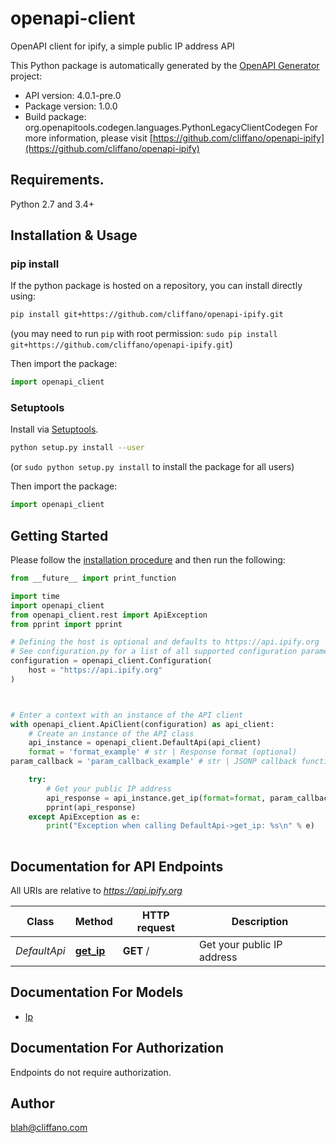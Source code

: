 # openapi-client
OpenAPI client for ipify, a simple public IP address API

This Python package is automatically generated by the [OpenAPI Generator](https://openapi-generator.tech) project:

- API version: 4.0.1-pre.0
- Package version: 1.0.0
- Build package: org.openapitools.codegen.languages.PythonLegacyClientCodegen
For more information, please visit [https://github.com/cliffano/openapi-ipify](https://github.com/cliffano/openapi-ipify)

## Requirements.

Python 2.7 and 3.4+

## Installation & Usage
### pip install

If the python package is hosted on a repository, you can install directly using:

```sh
pip install git+https://github.com/cliffano/openapi-ipify.git
```
(you may need to run `pip` with root permission: `sudo pip install git+https://github.com/cliffano/openapi-ipify.git`)

Then import the package:
```python
import openapi_client
```

### Setuptools

Install via [Setuptools](http://pypi.python.org/pypi/setuptools).

```sh
python setup.py install --user
```
(or `sudo python setup.py install` to install the package for all users)

Then import the package:
```python
import openapi_client
```

## Getting Started

Please follow the [installation procedure](#installation--usage) and then run the following:

```python
from __future__ import print_function

import time
import openapi_client
from openapi_client.rest import ApiException
from pprint import pprint

# Defining the host is optional and defaults to https://api.ipify.org
# See configuration.py for a list of all supported configuration parameters.
configuration = openapi_client.Configuration(
    host = "https://api.ipify.org"
)



# Enter a context with an instance of the API client
with openapi_client.ApiClient(configuration) as api_client:
    # Create an instance of the API class
    api_instance = openapi_client.DefaultApi(api_client)
    format = 'format_example' # str | Response format (optional)
param_callback = 'param_callback_example' # str | JSONP callback function name (optional)

    try:
        # Get your public IP address
        api_response = api_instance.get_ip(format=format, param_callback=param_callback)
        pprint(api_response)
    except ApiException as e:
        print("Exception when calling DefaultApi->get_ip: %s\n" % e)
    
```

## Documentation for API Endpoints

All URIs are relative to *https://api.ipify.org*

Class | Method | HTTP request | Description
------------ | ------------- | ------------- | -------------
*DefaultApi* | [**get_ip**](docs/DefaultApi.md#get_ip) | **GET** / | Get your public IP address


## Documentation For Models

 - [Ip](docs/Ip.md)


<a id="documentation-for-authorization"></a>
## Documentation For Authorization

Endpoints do not require authorization.


## Author

blah@cliffano.com


